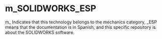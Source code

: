 # m_SOLIDWORKS_ESP
m_ Indicates that this technology belongs to the mechanics category, _ESP means that the documentation is in Spanish, and this specific repository is about the SOLIDWORKS software.

